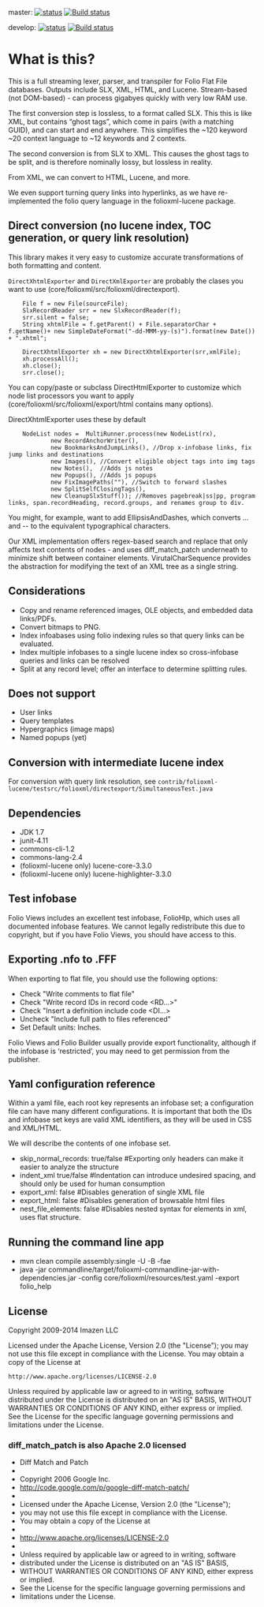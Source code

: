 master: [![status](http://img.shields.io/travis/imazen/folioxml/master.svg)](https://travis-ci.org/imazen/folioxml/branches)
 [![Build status](https://ci.appveyor.com/api/projects/status/dor7s9akmby228cb/branch/master?svg=true)](https://ci.appveyor.com/project/imazen/folioxml/branch/master)

develop: [![status](http://img.shields.io/travis/imazen/folioxml/develop.svg)](https://travis-ci.org/imazen/folioxml/branches)
[![Build status](https://ci.appveyor.com/api/projects/status/dor7s9akmby228cb/branch/develop?svg=true)](https://ci.appveyor.com/project/imazen/folioxml/branch/develop)
 
# What is this?

This is a full streaming lexer, parser, and transpiler for Folio Flat File databases. Outputs include SLX, XML, HTML, and Lucene. Stream-based (not DOM-based) - can process gigabyes quickly with very low RAM use.

The first conversion step is lossless, to a format called SLX. This this is like XML, but contains “ghost tags”, which come in pairs (with a matching GUID), and can start and end anywhere. This simplifies the ~120 keyword ~20 context language to ~12 keywords and 2 contexts.

The second conversion is from SLX to XML. This causes the ghost tags to be split, and is therefore nominally lossy, but lossless in reality.

From XML, we can convert to HTML, Lucene, and more. 

We even support turning query links into hyperlinks, as we have re-implemented the folio query language in the folioxml-lucene package.


## Direct conversion (no lucene index, TOC generation, or query link resolution)

This library makes it very easy to customize accurate transformations of both formatting and content. 

`DirectXhtmlExporter` and `DirectXmlExporter` are probably the clases you want to use (core/folioxml/src/folioxml/directexport).

        File f = new File(sourceFile);
        SlxRecordReader srr = new SlxRecordReader(f);
        srr.silent = false;
        String xhtmlFile = f.getParent() + File.separatorChar + f.getName()+ new SimpleDateFormat("-dd-MMM-yy-(s)").format(new Date()) + ".xhtml";
        
        DirectXhtmlExporter xh = new DirectXhtmlExporter(srr,xmlFile);
        xh.processAll();
        xh.close();
        srr.close();

You can copy/paste or subclass DirectHtmlExporter to customize which node list processors you want to apply (core/folioxml/src/folioxml/export/html contains many options).

DirectXhtmlExporter uses these by default

        NodeList nodes =  MultiRunner.process(new NodeList(rx),
                new RecordAnchorWriter(),
                new BookmarksAndJumpLinks(), //Drop x-infobase links, fix jump links and destinations
                new Images(), //Convert eligible object tags into img tags
                new Notes(),  //Adds js notes
                new Popups(), //Adds js popups
                new FixImagePaths(""), //Switch to forward slashes
                new SplitSelfClosingTags(),
                new CleanupSlxStuff()); //Removes pagebreak|ss|pp, program links, span.recordHeading, record.groups, and renames group to div.
        

You might, for example, want to add EllipsisAndDashes, which converts ... and -- to the equivalent typographical characters.

Our XML implementation offers regex-based search and replace that only affects text contents of nodes - and uses diff_match_patch underneath to minimize shift between container elements. VirutalCharSequence provides the abstraction for modifying the text of an XML tree as a single string. 


## Considerations

* Copy and rename referenced images, OLE objects, and embedded data links/PDFs.
* Convert bitmaps to PNG.
* Index infoabases using folio indexing rules so that query links can be evaluated.
* Index multiple infobases to a single lucene index so cross-infobase queries and links can be resolved
* Split at any record level; offer an interface to determine splitting rules.

## Does not support

* User links
* Query templates
* Hypergraphics (image maps)
* Named popups (yet)


## Conversion with intermediate lucene index

For conversion with query link resolution, see `contrib/folioxml-lucene/testsrc/folioxml/directexport/SimultaneousTest.java`

## Dependencies

* JDK 1.7
* junit-4.11
* commons-cli-1.2
* commons-lang-2.4
* (folioxml-lucene only) lucene-core-3.3.0
* (folioxml-lucene only) lucene-highlighter-3.3.0

## Test infobase

Folio Views includes an excellent test infobase, FolioHlp, which uses all documented infobase features. We cannot legally redistribute this due to copyright, but if you have Folio Views, you should have access to this. 

## Exporting .nfo to .FFF

When exporting to flat file, you should use the following options:

* Check "Write comments to flat file"
* Check "Write record IDs in record code <RD...>"
* Check "Insert a definition include code <DI...>
* Uncheck "Include full path to files referenced"
* Set Default units: Inches.

Folio Views and Folio Builder usually provide export functionality, although if the infobase is ‘restricted’, you may need to get permission from the publisher.

## Yaml configuration reference

Within a yaml file, each root key represents an infobase set; a configuration file can have many different configurations. It is important that both the IDs and infobase set keys are valid XML identifiers, as they will be used in CSS and XML/HTML.

We will describe the contents of one infobase set.

* skip_normal_records: true/false  #Exporting only headers can make it easier to analyze the structure
* indent_xml true/false #Indentation can introduce undesired spacing, and should only be used for human consumption
* export_xml: false #Disables generation of single XML file
* export_html: false #Disables generation of browsable html files
* nest_file_elements: false #Disables nested syntax for <file> elements in xml, uses flat structure.


## Running the command line app

* mvn clean compile assembly:single -U -B -fae
* java -jar commandline/target/folioxml-commandline-jar-with-dependencies.jar -config core/folioxml/resources/test.yaml -export folio_help

## License

Copyright 2009-2014 Imazen LLC

Licensed under the Apache License, Version 2.0 (the "License");
you may not use this file except in compliance with the License.
You may obtain a copy of the License at

    http://www.apache.org/licenses/LICENSE-2.0

Unless required by applicable law or agreed to in writing, software
distributed under the License is distributed on an "AS IS" BASIS,
WITHOUT WARRANTIES OR CONDITIONS OF ANY KIND, either express or implied.
See the License for the specific language governing permissions and
limitations under the License.

### diff_match_patch is also Apache 2.0 licensed

 * Diff Match and Patch
 *
 * Copyright 2006 Google Inc.
 * http://code.google.com/p/google-diff-match-patch/
 *
 * Licensed under the Apache License, Version 2.0 (the "License");
 * you may not use this file except in compliance with the License.
 * You may obtain a copy of the License at
 *
 *   http://www.apache.org/licenses/LICENSE-2.0
 *
 * Unless required by applicable law or agreed to in writing, software
 * distributed under the License is distributed on an "AS IS" BASIS,
 * WITHOUT WARRANTIES OR CONDITIONS OF ANY KIND, either express or implied.
 * See the License for the specific language governing permissions and
 * limitations under the License.
